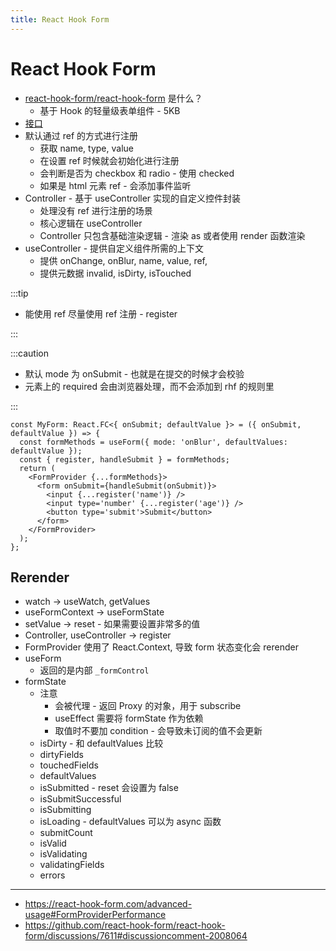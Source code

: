 ```yaml
---
title: React Hook Form
---
```


# React Hook Form

- [react-hook-form/react-hook-form](https://github.com/react-hook-form/react-hook-form) 是什么？
  - 基于 Hook 的轻量级表单组件 - 5KB
- [接口](https://react-hook-form.com/zh/api/)
- 默认通过 ref 的方式进行注册
  - 获取 name, type, value
  - 在设置 ref 时候就会初始化进行注册
  - 会判断是否为 checkbox 和 radio - 使用 checked
  - 如果是 html 元素 ref - 会添加事件监听
- Controller - 基于 useController 实现的自定义控件封装
  - 处理没有 ref 进行注册的场景
  - 核心逻辑在 useController
  - Controller 只包含基础渲染逻辑 - 渲染 as 或者使用 render 函数渲染
- useController - 提供自定义组件所需的上下文
  - 提供 onChange, onBlur, name, value, ref,
  - 提供元数据 invalid, isDirty, isTouched

:::tip

- 能使用 ref 尽量使用 ref 注册 - register

:::

:::caution

- 默认 mode 为 onSubmit - 也就是在提交的时候才会校验
- 元素上的 required 会由浏览器处理，而不会添加到 rhf 的规则里

:::

```tsx
const MyForm: React.FC<{ onSubmit; defaultValue }> = ({ onSubmit, defaultValue }) => {
  const formMethods = useForm({ mode: 'onBlur', defaultValues: defaultValue });
  const { register, handleSubmit } = formMethods;
  return (
    <FormProvider {...formMethods}>
      <form onSubmit={handleSubmit(onSubmit)}>
        <input {...register('name')} />
        <input type='number' {...register('age')} />
        <button type='submit'>Submit</button>
      </form>
    </FormProvider>
  );
};
```

## Rerender

- watch -> useWatch, getValues
- useFormContext -> useFormState
- setValue -> reset - 如果需要设置非常多的值
- Controller, useController -> register
- FormProvider 使用了 React.Context, 导致 form 状态变化会 rerender
- useForm
  - 返回的是内部 `_formControl`
- formState
  - 注意
    - 会被代理 - 返回 Proxy 的对象，用于 subscribe
    - useEffect 需要将 formState 作为依赖
    - 取值时不要加 condition - 会导致未订阅的值不会更新
  - isDirty - 和 defaultValues 比较
  - dirtyFields
  - touchedFields
  - defaultValues
  - isSubmitted - reset 会设置为 false
  - isSubmitSuccessful
  - isSubmitting
  - isLoading - defaultValues 可以为 async 函数
  - submitCount
  - isValid
  - isValidating
  - validatingFields
  - errors

---

- https://react-hook-form.com/advanced-usage#FormProviderPerformance
- https://github.com/react-hook-form/react-hook-form/discussions/7611#discussioncomment-2008064
